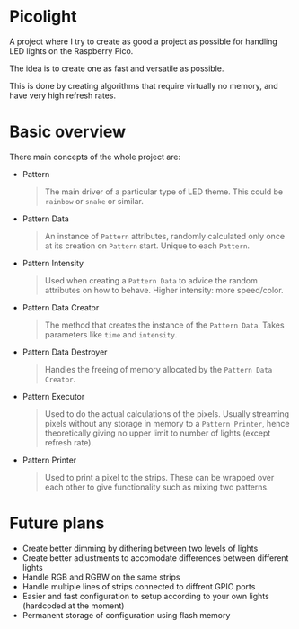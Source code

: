 # Picolight
A project where I try to create as good a project as possible for handling LED lights on the Raspberry Pico.

The idea is to create one as fast and versatile as possible.

This is done by creating algorithms that require virtually no memory, and have very high refresh rates.

# Basic overview
There main concepts of the whole project are:
* Pattern
    > The main driver of a particular type of LED theme. This could be `rainbow` or `snake` or similar.
* Pattern Data
    > An instance of `Pattern` attributes, randomly calculated only once at its creation on `Pattern` start. Unique to each `Pattern`.
* Pattern Intensity
    > Used when creating a `Pattern Data` to advice the random attributes on how to behave. Higher intensity: more speed/color.
* Pattern Data Creator
    > The method that creates the instance of the `Pattern Data`. Takes parameters like `time` and `intensity`.
* Pattern Data Destroyer
    > Handles the freeing of memory allocated by the `Pattern Data Creator`.
* Pattern Executor
    > Used to do the actual calculations of the pixels. Usually streaming pixels without any storage in memory to a `Pattern Printer`, hence theoretically giving no upper limit to number of lights (except refresh rate).
* Pattern Printer
    > Used to print a pixel to the strips. These can be wrapped over each other to give functionality such as mixing two patterns.

# Future plans
* Create better dimming by dithering between two levels of lights
* Create better adjustments to accomodate differences between different lights
* Handle RGB and RGBW on the same strips
* Handle multiple lines of strips connected to diffrent GPIO ports
* Easier and fast configuration to setup according to your own lights (hardcoded at the moment)
* Permanent storage of configuration using flash memory
